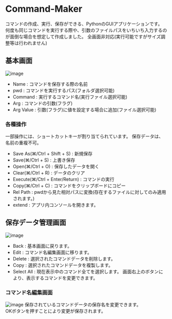 # Command-Maker
コマンドの作成、実行、保存ができる、PythonのGUIアプリケーションです。  
何度も同じコマンドを実行する際や、引数のファイルパスをいちいち入力するのが面倒な場合を想定して作成しました。 
全画面非対応(実行可能ですがサイズ調整等は行われません)

## 基本画面
![image](https://github.com/gengithub17/Command-Maker/assets/25129056/f8c47794-caa2-4ec9-92a2-f68657bb8269)
- Name : コマンドを保存する際の名前
- pwd  : コマンドを実行するパス(フォルダ選択可能)
- Command : 実行するコマンド名(実行ファイル選択可能)
- Arg : コマンドの引数(フラグ)
- Arg Value : 引数(フラグ)に値を設定する場合に追加(ファイル選択可能)

### 各種操作
一部操作には、ショートカットキーが割り当てられています。 
保存データは、名前の重複不可。
- Save As(⌘/Ctrl + Shift + S) : 新規保存
- Save(⌘/Ctrl + S) : 上書き保存
- Open(⌘/Ctrl + O) : 保存したデータを開く
- Clear(⌘/Ctrl + R) : データのクリア
- Execute(⌘/Ctrl + Enter/Return) : コマンドの実行
- Copy(⌘/Ctrl + C) : コマンドをクリップボードにコピー
- Rel Path : pwdから見た相対パスに変換(存在するファイルに対してのみ適用されます。)
- extend : アプリ内コンソールを開きます。

## 保存データ管理画面
![image](https://github.com/gengithub17/Command-Maker/assets/25129056/dbb4871e-a8bb-4486-ac21-8f00f0dd2922)
- Back : 基本画面に戻ります。
- Edit : コマンド名編集画面に移ります。
- Delete : 選択されたコマンドデータを削除します。
- Copy : 選択されたコマンドデータを複製します。
- Select All : 現在表示中のコマンド全てを選択します。
画面右上のボタンにより、表示するコマンドを変更できます。

### コマンド名編集画面
![image](https://github.com/gengithub17/Command-Maker/assets/25129056/82c92f95-0856-4339-8970-2a1e8aa521c6)
保存されているコマンドデータの保存名を変更できます。  
OKボタンを押すことにより変更が保存されます。
